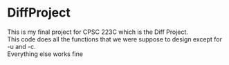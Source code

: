 # DiffProject

This is my final project for CPSC 223C which is the Diff Project. <br/>
This code does all the functions that we were suppose to design except for -u and -c. <br/>
Everything else works fine
